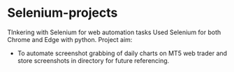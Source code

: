 # Selenium-projects
TInkering with Selenium for web automation tasks
Used Selenium for both Chrome and Edge with python.
Project aim:
- To automate screenshot grabbing of daily charts on MT5 web trader and store screenshots in directory for future referencing.
